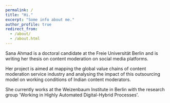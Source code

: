 ```yaml
---
permalink: /
title: "Hi."
excerpt: "Some info about me."
author_profile: true
redirect_from: 
  - /about/
  - /about.html
---
```


Sana Ahmad is a doctoral candidate at the Freie Universität Berlin and is writing her thesis on content moderation on social media platforms. 

Her project is aimed at mapping the global value chains of content moderation service industry and analysing the impact of this outsourcing model on working conditions of Indian content moderators. 

She currently works at the Weizenbaum Institute in Berlin with the research group 'Working in Highly Automated Digital-Hybrid Processes'.
